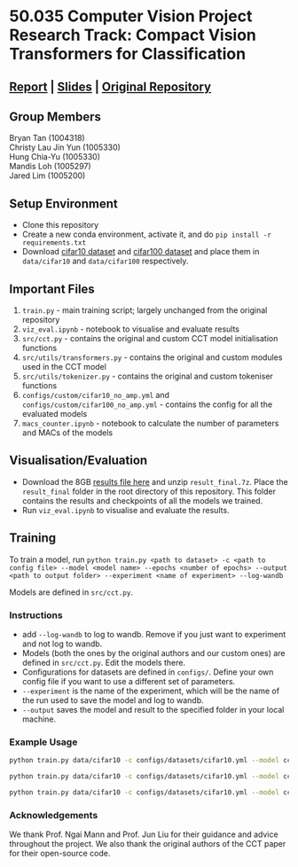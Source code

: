 # 50.035 Computer Vision Project Research Track: Compact Vision Transformers for Classification

## [Report](https://www.overleaf.com/read/dqhdgdmkscss#0ed486) | [Slides](https://docs.google.com/presentation/d/1CdZ7o3Qf2QUQekxvExUrZ1s8naiJwibceDVR7DyjQZ0/edit?usp=sharing) | [Original Repository](https://github.com/SHI-Labs/Compact-Transformers)

## Group Members
Bryan Tan (1004318) <br>
Christy Lau Jin Yun (1005330) <br>
Hung Chia-Yu (1005330) <br>
Mandis Loh (1005297) <br>
Jared Lim (1005200) <br>


## Setup Environment

- Clone this repository
- Create a new conda environment, activate it, and do `pip install -r requirements.txt`
- Download [cifar10 dataset](https://www.dropbox.com/scl/fi/oj44dqj4mlmzemntj32nv/cifar10.7z?rlkey=o8ncggr8u2gjilyaqof68a1ic&dl=0) and [cifar100 dataset](https://www.dropbox.com/scl/fi/jro158zl6h70uhhumava8/cifar100.7z?rlkey=3346pw04zhjev4t245omofui7&dl=0) and place them in `data/cifar10` and `data/cifar100` respectively.

## Important Files

1. `train.py` - main training script; largely unchanged from the original repository
2. `viz_eval.ipynb` - notebook to visualise and evaluate results
3. `src/cct.py` - contains the original and custom CCT model initialisation functions
4. `src/utils/transformers.py` - contains the original and custom modules used in the CCT model
5. `src/utils/tokenizer.py` - contains the original and custom tokeniser functions
6. `configs/custom/cifar10_no_amp.yml` and `configs/custom/cifar100_no_amp.yml` - contains the config for all the evaluated models
7. `macs_counter.ipynb` - notebook to calculate the number of parameters and MACs of the models

## Visualisation/Evaluation
- Download the 8GB [results file here](https://drive.google.com/file/d/1PfQ78J8LvG0ptWzOiBanSNpcqyj8WeZa/view?usp=sharing) and unzip `result_final.7z`. Place the `result_final` folder in the root directory of this repository. This folder contains the results and checkpoints of all the models we trained.
- Run `viz_eval.ipynb` to visualise and evaluate the results.


## Training

To train a model, run `python train.py <path to dataset> -c <path to config file> --model <model name> --epochs <number of epochs> --output <path to output folder> --experiment <name of experiment> --log-wandb` <br>

Models are defined in `src/cct.py`. <br>

### Instructions
- add `--log-wandb` to log to wandb. Remove if you just want to experiment and not log to wandb.
- Models (both the ones by the original authors and our custom ones) are defined in `src/cct.py`. Edit the models there.
- Configurations for datasets are defined in `configs/`. Define your own config file if you want to use a different set of parameters.
- `--experiment` is the name of the experiment, which will be the name of the run used to save the model and log to wandb.
- `--output` saves the model and result to the specified folder in your local machine.

### Example Usage 

```bash
python train.py data/cifar10 -c configs/datasets/cifar10.yml --model cct_2_3x2_32  --epochs 10 --output result --experiment trial_cct_2_3x2_32 --log-wandb

python train.py data/cifar10 -c configs/datasets/cifar10.yml --model cct_2_3x2_32  --epochs 300 --output result --experiment full_cct_2_3x2_32 --log-wandb

python train.py data/cifar10 -c configs/datasets/cifar10.yml --model cct_custom_model --epochs 10 --output result --experiment example_trial_run_custom_model_here --log-wandb
```

### Acknowledgements
We thank Prof. Ngai Mann and Prof. Jun Liu for their guidance and advice throughout the project. We also thank the original authors of the CCT paper for their open-source code.


